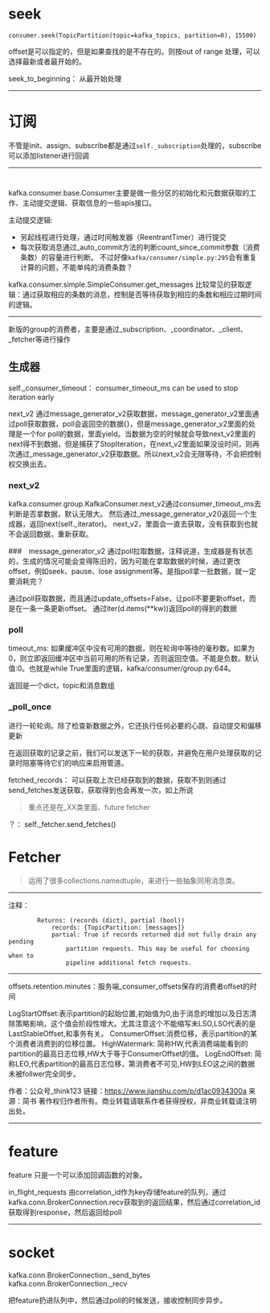 # seek

```
consumer.seek(TopicPartition(topic=kafka_topics, partition=0), 15500)
```
offset是可以指定的，但是如果查找的是不存在的。则按out of range 处理，可以选择最新或者最开始的。

seek_to_beginning： 从最开始处理

---
# 订阅
不管是init、assign、subscribe都是通过`self._subscription`处理的，subscribe可以添加listener进行回调


---
# 

kafka.consumer.base.Consumer主要是做一些分区的初始化和元数据获取的工作、主动提交逻辑、获取信息的一些apis接口。

主动提交逻辑:
- 另起线程进行处理，通过时间触发器（ReentrantTimer）进行提交
- 每次获取消息通过_auto_commit方法的判断count_since_commit参数（消费条数）的容量进行判断。
不过好像`kafka/consumer/simple.py:295`会有重复计算的问题，不能单纯的消费条数？

kafka.consumer.simple.SimpleConsumer.get_messages
比较常见的获取逻辑：通过获取相应的条数的消息，控制是否等待获取到相应的条数和相应过期时间的逻辑。


---

新版的group的消费者，主要是通过_subscription、_coordinator、_client、_fetcher等进行操作

## 生成器

self._consumer_timeout： consumer_timeout_ms can be used to stop iteration early

next_v2 通过message_generator_v2获取数据，message_generator_v2里面通过poll获取数据，poll会返回空的数据{}，但是message_generator_v2里面的处理是一个for poll的数据，里面yield。当数据为空的时候就会导致next_v2里面的next得不到数据，但是捕获了StopIteration，在next_v2里面如果没设时间，则再次通过_message_generator_v2获取数据。所以next_v2会无限等待，不会把控制权交换出去。

### next_v2
kafka.consumer.group.KafkaConsumer.next_v2通过consumer_timeout_ms去判断是否拿数据，默认无限大。
然后通过_message_generator_v2()返回一个生成器，返回next(self._iterator)。
next_v2，里面会一直去获取，没有获取到也就不会返回数据，重新获取。


###　message_generator_v2
通过poll拉取数据，注释说道，生成器是有状态的，生成的情况可能会变得陈旧的，因为可能在拿取数据的时候，通过更改offset，例如seek、pause、lose assignment等。是指poll拿一批数据，就一定要消耗完？

通过poll获取数据，而且通过update_offsets=False，让poll不要更新offset，而是在一条一条更新offset。
通过iter(d.items(**kw))返回poll的得到的数据


### poll
timeout_ms: 如果缓冲区中没有可用的数据，则在轮询中等待的毫秒数。如果为0，则立即返回缓冲区中当前可用的所有记录，否则返回空值。不能是负数。默认值:0。也就是while True里面的逻辑，kafka/consumer/group.py:644。

返回是一个dict，topic和消息数组

### _poll_once
进行一轮轮询。除了检查新数据之外，它还执行任何必要的心跳、自动提交和偏移更新

在返回获取的记录之前，我们可以发送下一轮的获取，并避免在用户处理获取的记录时阻塞等待它们的响应来启用管道。

fetched_records： 可以获取上次已经获取到的数据，获取不到则通过send_fetches发送获取，获取得到也会再发一次，如上所说

> 重点还是在_XX类里面、future fetcher

？： self._fetcher.send_fetches() 

# Fetcher

> 运用了很多collections.namedtuple，来进行一些抽象同用消息类。


---
注释：
```
        Returns: (records (dict), partial (bool))
            records: {TopicPartition: [messages]}
            partial: True if records returned did not fully drain any pending
                partition requests. This may be useful for choosing when to
                pipeline additional fetch requests.
```


---

offsets.retention.minutes：服务端_consumer_offsets保存的消费者offset的时间

LogStartOffset:表示partition的起始位置,初始值为0,由于消息的增加以及日志清除策略影响，这个值会阶段性增大。尤其注意这个不能缩写未LSO,LSO代表的是LastStableOffset,和事务有关。
ConsumerOffset:消费位移，表示partition的某个消费者消费到的位移位置。
HighWatermark: 简称HW,代表消费端能看到的partition的最高日志位移,HW大于等于ConsumerOffset的值。
LogEndOffset: 简称LEO,代表partition的最高日志位移，第消费者不可见,HW到LEO这之间的数据未被follwer完全同步。

作者：公众号_think123
链接：https://www.jianshu.com/p/d1ac0934300a
来源：简书
著作权归作者所有。商业转载请联系作者获得授权，非商业转载请注明出处。

---
# feature

feature 只是一个可以添加回调函数的对象。

in_flight_requests 由correlation_id作为key存储feature的队列，通过kafka.conn.BrokerConnection.recv获取到的返回结果，然后通过correlation_id获取得到response，然后返回给poll

---
# socket

kafka.conn.BrokerConnection._send_bytes
kafka.conn.BrokerConnection._recv

把feature扔进队列中，然后通过poll的时候发送，接收控制同步异步。
